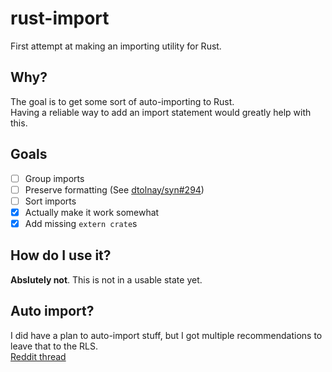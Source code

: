 # rust-import

First attempt at making an importing utility for Rust.

## Why?

The goal is to get some sort of auto-importing to Rust.  
Having a reliable way to add an import statement would greatly help with this.

## Goals

 - [ ] Group imports
 - [ ] Preserve formatting (See [dtolnay/syn#294](https://github.com/dtolnay/syn/issues/294))
 - [ ] Sort imports
 - [x] Actually make it work somewhat
 - [x] Add missing `extern crate`s

## How do I use it?

**Abslutely not**. This is not in a usable state yet.

## Auto import?

I did have a plan to auto-import stuff, but I got multiple recommendations to leave that to the RLS.  
[Reddit thread](https://redd.it/7oibl7)
